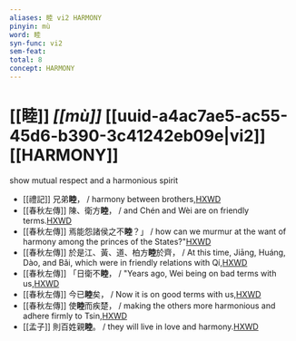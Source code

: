 ```yaml
---
aliases: 睦 vi2 HARMONY
pinyin: mù
word: 睦
syn-func: vi2
sem-feat: 
total: 8
concept: HARMONY 
---
```

# [[睦]] *[[mù]]*  [[uuid-a4ac7ae5-ac55-45d6-b390-3c41242eb09e|vi2]] [[HARMONY]]
show mutual respect and a harmonious spirit
 - [[禮記]] 兄弟**睦**， / harmony between brothers,[HXWD](https://hxwd.org/textview.html?location=KR1d0052_tls_009-35a.45)
 - [[春秋左傳]] 陳、衛方**睦**， / and Chén and Wèi are on friendly terms.[HXWD](https://hxwd.org/textview.html?location=KR1e0001_tls_001-85a.10)
 - [[春秋左傳]] 焉能怨諸侯之不**睦**？」 / how can we murmur at the want of harmony among the princes of the States?"[HXWD](https://hxwd.org/textview.html?location=KR1e0001_tls_005-346a.8)
 - [[春秋左傳]] 於是江、黃、道、柏方**睦**於齊， / At this time, Jiāng, Huáng, Dào, and Bǎi, which were in friendly relations with Qí,[HXWD](https://hxwd.org/textview.html?location=KR1e0001_tls_005-90a.2)
 - [[春秋左傳]] 「日衛不**睦**， / "Years ago, Wei being on bad terms with us,[HXWD](https://hxwd.org/textview.html?location=KR1e0001_tls_006-147a.3)
 - [[春秋左傳]] 今已**睦**矣， / Now it is on good terms with us,[HXWD](https://hxwd.org/textview.html?location=KR1e0001_tls_006-147a.5)
 - [[春秋左傳]] 使**睦**而疾楚， / making the others more harmonious and adhere firmly to Tsin,[HXWD](https://hxwd.org/textview.html?location=KR1e0001_tls_009-299a.13)
 - [[孟子]] 則百姓親**睦**。 / they will live in love and harmony.[HXWD](https://hxwd.org/textview.html?location=KR1h0001_tls_005-20a.19)